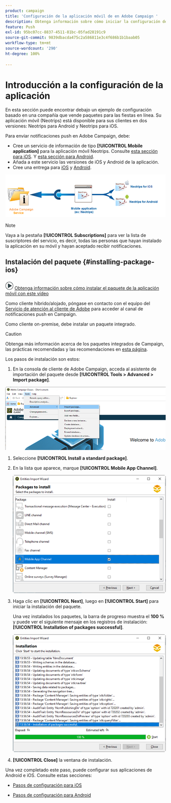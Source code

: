 ```yaml
---
product: campaign
title: 'Configuración de la aplicación móvil de en Adobe Campaign '
description: Obtenga información sobre cómo iniciar la configuración de la aplicación móvil
feature: Push
exl-id: 95bc07cc-8837-4511-81bc-05fad28191c9
source-git-commit: 9839dbacda475c2a586811e3c4f686b1b1baab05
workflow-type: tm+mt
source-wordcount: '290'
ht-degree: 100%

---
```


# Introducción a la configuración de la aplicación

En esta sección puede encontrar debajo un ejemplo de configuración basado en una compañía que vende paquetes para las fiestas en línea. Su aplicación móvil (Neotrips) está disponible para sus clientes en dos versiones: Neotrips para Android y Neotrips para iOS.

Para enviar notificaciones push en Adobe Campaign, debe:

* Cree un servicio de información de tipo **[!UICONTROL Mobile application]** para la aplicación móvil Neotrips. Consulte [esta sección para iOS](configuring-the-mobile-application.md#configuring-ios-service). Y [esta sección para Android](configuring-the-mobile-application-android.md#configuring-android-service).
* Añada a este servicio las versiones de iOS y Android de la aplicación.
* Cree una entrega para [iOS](create-notifications-ios.md) y [Android](create-notifications-android.md).

![](assets/nmac_service_diagram.png)

>[!NOTE]
>
>Vaya a la pestaña **[!UICONTROL Subscriptions]** para ver la lista de suscriptores del servicio, es decir, todas las personas que hayan instalado la aplicación en su móvil y hayan aceptado recibir notificaciones.

## Instalación del paquete {#installing-package-ios}

![](assets/do-not-localize/how-to-video.png) [Obtenga información sobre cómo instalar el paquete de la aplicación móvil con este vídeo](https://experienceleague.adobe.com/docs/campaign-classic-learn/tutorials/sending-messages/push-channel/installing-the-mobile-app-channel.html?lang=es#sending-messages)

Como cliente híbrido/alojado, póngase en contacto con el equipo del [Servicio de atención al cliente de Adobe](https://helpx.adobe.com/es/enterprise/admin-guide.html/enterprise/using/support-for-experience-cloud.ug.html) para acceder al canal de notificaciones push en Campaign.

Como cliente on-premise, debe instalar un paquete integrado.

>[!CAUTION]
>
>Obtenga más información acerca de los paquetes integrados de Campaign, las prácticas recomendadas y las recomendaciones en [esta página](../../installation/using/installing-campaign-standard-packages.md).

Los pasos de instalación son estos:

1.  En la consola de cliente de Adobe Campaign, acceda al asistente de importación del paquete desde **[!UICONTROL Tools > Advanced > Import package]**.

   ![](assets/package_ios.png)

1. Seleccione **[!UICONTROL Install a standard package]**.

1. En la lista que aparece, marque **[!UICONTROL Mobile App Channel]**.

   ![](assets/package_ios_2.png)

1. Haga clic en **[!UICONTROL Next]**, luego en **[!UICONTROL Start]** para iniciar la instalación del paquete.

   Una vez instalados los paquetes, la barra de progreso muestra el **100 %** y puede ver el siguiente mensaje en los registros de instalación: **[!UICONTROL Installation of packages successful]**.

   ![](assets/package_ios_3.png)

1. **[!UICONTROL Close]** la ventana de instalación.

Una vez completado este paso, puede configurar sus aplicaciones de Android e iOS.
Consulte estas secciones:

* [Pasos de configuración para iOS](configuring-the-mobile-application.md)

* [Pasos de configuración para Android](configuring-the-mobile-application-android.md)
